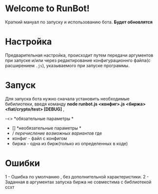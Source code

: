 
#  Welcome to RunBot!

Краткий мануал по запуску и использованию бота. **Будет обновлятся**

  

#  Настройка

Предварительная настройка, происходит путем передачи аргументов при запуске и/или через редактирование конфигурационнго файла(с расширением `.js`), указываемого при запуске программы.

  

#  Запуск
Для запуска бота нужно сначала установить необходимые бибилиотеки, введя команду 
**node runbot.js <конфиг>.js <биржа>  <fiat/crypto/test>  [DEBUG]** ,

-<>   *обязательные параметры *
-  []  *необязательные параметры *
-  / *перечисление возможных вариантов*
где
- конфиг - файл с конфигом
- биржа - одна из бирж(только из определенных в коде)

  

#  Ошибки

1 - Ошибка по умолчанию , без дополнительной характеристики.
2 - Заданная в аргументах запуска биржа не совместима с библиотекой ссхт
<!--stackedit_data:
eyJoaXN0b3J5IjpbMzk3MzM5ODE2LC0xNTE3MDk1MjAsLTQ1Mj
AwMTIxNSwtOTM2Mjc4NDY3XX0=
-->